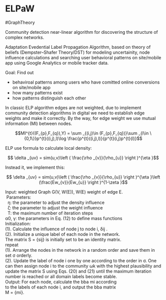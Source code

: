 # ELPaW

#GraphTheory

Community detection near-linear algorithm for discovering the structure of complex networks.

Adaptation Evedential Label Propagation Algorithm, based on theory of beliefs (Dempster–Shafer
Theory/DST) for modeling uncertainity, node influence calculations and searching user behavioral patterns on site/mobile app using Google Analytics or mobile tracker data.

Goal: Find out 
- behaviroal patterns among users who have comitted online conversions on site/mobile app
- how many patterns exist
- how patterns distinguish each other

In classic ELP algorithm edges are not weighted, due to implement community detection algorithms in digital we need to establish edge weights and make it correctly.
By the way, for edge weight we use mutual information (MI) between nodes.

$$MI^{t}((F_{p},F_{q}),Y) = \sum _{(i,j)\in (F_{p},F_{q})}\sum _{l\in \{0,1\}}p^{t}((i,j),l)\log \frac{p^{t}((i,j),l)}{p^{t}(i,j)p^{t}(l)}$$

ELP use formula to calculate local density:

$$ \delta _{uv} = sim(u,v)\left ( \frac{\rho _{v}}{\rho_{u}} \right )^{\eta }$$

Instead it, we implement this:

$$ \delta _{uv} = sim(u,v)\left ( \frac{\rho _{v}}{\rho_{u}} \right )^{\eta }\left (\frac{Ew_{v}}{Ew_{u}} \right )^{1-\zeta }$$

Input: weighted Graph G(V, W(E)), W(E) weight of edge E.<br />
&nbsp;Parameters:<br />
&nbsp;&nbsp;η: the parameter to adjust the density influence <br />
&nbsp;&nbsp;ζ: the parameter to adjust the weight influence <br />
&nbsp;&nbsp;T: the maximum number of iteration steps <br />
α0, γ: the parameters in Eq. (12) to define mass functions <br />
Initialization: <br />
(1). Calculate the influence of node j to node i, δij .<br />
(2). Initialize a unique label of each node in the network. <br />
The matrix S = {sij} is initially set to be an identity matrix. <br />
repeat <br />
(1). Arrange the nodes in the network in a random order and save them in set σ orderly. <br />
(2). Update the label of node i one by one according to the order in σ. One can then assign node i to the community
ωk with the highest plausibility and update the matrix S using Eqs. (20) and (21) until the maximum iteration number is reached or all
domain labels become stable. <br />
Output: For each node, calculate the bba mi according <br />
to the labels of each node i, and output the bba matrix <br />
M = {mi}.




